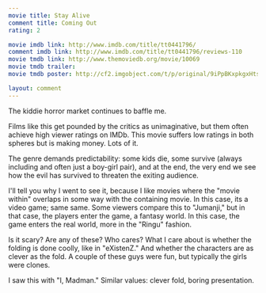```yaml
---
movie title: Stay Alive
comment title: Coming Out
rating: 2

movie imdb link: http://www.imdb.com/title/tt0441796/
comment imdb link: http://www.imdb.com/title/tt0441796/reviews-110
movie tmdb link: http://www.themoviedb.org/movie/10069
movie tmdb trailer: 
movie tmdb poster: http://cf2.imgobject.com/t/p/original/9iPpBKxpkgxHtsyGcnSlSN5KTu6.jpg

layout: comment
---
```


The kiddie horror market continues to baffle me.

Films like this get pounded by the critics as unimaginative, but them often achieve high viewer ratings on IMDb. This movie suffers low ratings in both spheres but is making money. Lots of it.

The genre demands predictability: some kids die, some survive (always including and often just a boy-girl pair), and at the end, the very end we see how the evil has survived to threaten the exiting audience.

I'll tell you why I went to see it, because I like movies where the "movie within" overlaps in some way with the containing movie. In this case, its a video game; same same. Some viewers compare this to "Jumanji," but in that case, the players enter the game, a fantasy world. In this case, the game enters the real world, more in the "Ringu" fashion.

Is it scary? Are any of these? Who cares? What I care about is whether the folding is done coolly, like in "eXistenZ." And whether the characters are as clever as the fold. A couple of these guys were fun, but typically the girls were clones.

I saw this with "I, Madman." Similar values: clever fold, boring presentation.